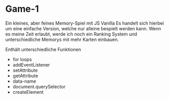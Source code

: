 # Game-1
Ein kleines, aber feines Memory-Spiel mit JS Vanilla
Es handelt sich hierbei um eine einfache Version, welche nur alleine bespielt werden kann. 
Wenn es meine Zeit erlaubt, werde ich noch ein Ranking System und unterschiedliche Memorys mit mehr Karten einbauen.

Enthält unterschiedliche Funktionen
- for loops
- addEventListener
- setAttribute
- getAttribute
- data-name
- document.querySelector
- createElement

